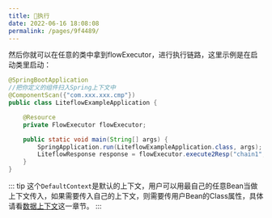 ```yaml
---
title: 🛫执行
date: 2022-06-16 18:08:08
permalink: /pages/9f4489/
---
```


然后你就可以在任意的类中拿到flowExecutor，进行执行链路，这里示例是在启动类里启动：


```java
@SpringBootApplication
//把你定义的组件扫入Spring上下文中
@ComponentScan({"com.xxx.xxx.cmp"})
public class LiteflowExampleApplication {

    @Resource
    private FlowExecutor flowExecutor;

    public static void main(String[] args) {
        SpringApplication.run(LiteflowExampleApplication.class, args);
        LiteflowResponse response = flowExecutor.execute2Resp("chain1", "arg");
    }
}
```

::: tip
这个`DefaultContext`是默认的上下文，用户可以用最自己的任意Bean当做上下文传入，如果需要传入自己的上下文，则需要传用户Bean的Class属性，具体请看[数据上下文](/pages/74b4bf/)这一章节。
:::